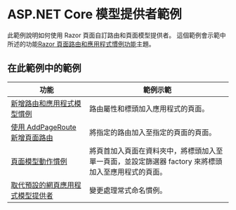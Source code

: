 # <a name="aspnet-core-model-providers-sample"></a>ASP.NET Core 模型提供者範例

此範例說明如何使用 Razor 頁面自訂路由和頁面模型提供者。 這個範例會示範中所述的功能[Razor 頁面路由和應用程式慣例功能](https://docs.microsoft.com/aspnet/core/mvc/razor-pages/razor-pages-convention-features)主題。

## <a name="examples-in-this-sample"></a>在此範例中的範例

| 功能 | 範例示範 |
| -------- | ----------- |
| [新增路由和應用程式模型慣例](https://docs.microsoft.com/aspnet/core/mvc/razor-pages/razor-pages-convention-features#add-route-and-app-model-conventions) | 路由屬性和標頭加入應用程式的頁面。 |
| [使用 AddPageRoute 新增頁面路由](https://docs.microsoft.com/aspnet/core/mvc/razor-pages/razor-pages-convention-features#configure-a-page-route) | 將指定的路由加入至指定的頁面的頁面。 |
| [頁面模型動作慣例](https://docs.microsoft.com/aspnet/core/mvc/razor-pages/razor-pages-convention-features#page-model-action-conventions) | 將頁首加入頁面在資料夾中，將標頭加入至單一頁面，並設定篩選器 factory 來將標頭加入至應用程式的頁面。 |
| [取代預設的網頁應用程式模型提供者](https://docs.microsoft.com/aspnet/core/mvc/razor-pages/razor-pages-convention-features#replace-the-default-page-app-model-provider) | 變更處理常式命名慣例。 |
